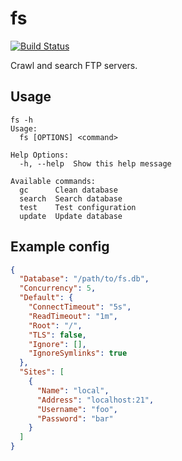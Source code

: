 # fs

[![Build Status](https://travis-ci.org/martinp/fs.svg)](https://travis-ci.org/martinp/fs)

Crawl and search FTP servers.

## Usage

```
fs -h
Usage:
  fs [OPTIONS] <command>

Help Options:
  -h, --help  Show this help message

Available commands:
  gc      Clean database
  search  Search database
  test    Test configuration
  update  Update database
```

## Example config

```json
{
  "Database": "/path/to/fs.db",
  "Concurrency": 5,
  "Default": {
    "ConnectTimeout": "5s",
    "ReadTimeout": "1m",
    "Root": "/",
    "TLS": false,
    "Ignore": [],
    "IgnoreSymlinks": true
  },
  "Sites": [
    {
      "Name": "local",
      "Address": "localhost:21",
      "Username": "foo",
      "Password": "bar"
    }
  ]
}
```
